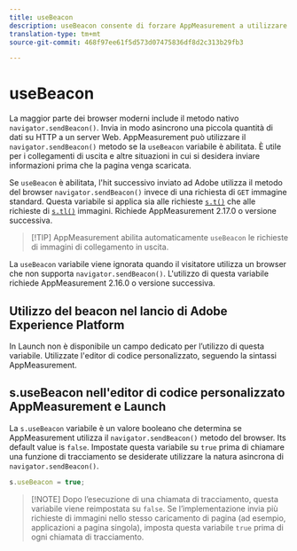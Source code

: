 ```yaml
---
title: useBeacon
description: useBeacon consente di forzare AppMeasurement a utilizzare l'API sendBeacon dei browser
translation-type: tm+mt
source-git-commit: 468f97ee61f5d573d07475836df8d2c313b29fb3

---
```



# useBeacon

La maggior parte dei browser moderni include il metodo nativo `navigator.sendBeacon()`. Invia in modo asincrono una piccola quantità di dati su HTTP a un server Web. AppMeasurement può utilizzare il `navigator.sendBeacon()` metodo se la `useBeacon` variabile è abilitata. È utile per i collegamenti di uscita e altre situazioni in cui si desidera inviare informazioni prima che la pagina venga scaricata.

Se `useBeacon` è abilitata, l&#39;hit successivo inviato ad Adobe utilizza il metodo del browser `navigator.sendBeacon()` invece di una richiesta di `GET` immagine standard. Questa variabile si applica sia alle richieste [`s.t()`](../functions/t-method.md) che alle richieste di [`s.tl()`](../functions/tl-method.md) immagini. Richiede AppMeasurement 2.17.0 o versione successiva.

> [!TIP] AppMeasurement abilita automaticamente `useBeacon` le richieste di immagini di collegamento in uscita.

La `useBeacon` variabile viene ignorata quando il visitatore utilizza un browser che non supporta `navigator.sendBeacon()`. L&#39;utilizzo di questa variabile richiede AppMeasurement 2.16.0 o versione successiva.

## Utilizzo del beacon nel lancio di Adobe Experience Platform

In Launch non è disponibile un campo dedicato per l’utilizzo di questa variabile. Utilizzate l&#39;editor di codice personalizzato, seguendo la sintassi AppMeasurement.

## s.useBeacon nell&#39;editor di codice personalizzato AppMeasurement e Launch

La `s.useBeacon` variabile è un valore booleano che determina se AppMeasurement utilizza il `navigator.sendBeacon()` metodo del browser. Its default value is `false`. Impostate questa variabile su `true` prima di chiamare una funzione di tracciamento se desiderate utilizzare la natura asincrona di `navigator.sendBeacon()`.

```js
s.useBeacon = true;
```

> [!NOTE] Dopo l’esecuzione di una chiamata di tracciamento, questa variabile viene reimpostata su `false`. Se l’implementazione invia più richieste di immagini nello stesso caricamento di pagina (ad esempio, applicazioni a pagina singola), imposta questa variabile `true` prima di ogni chiamata di tracciamento.

